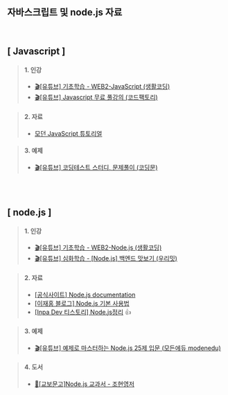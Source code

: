 ## 자바스크립트 및 node.js 자료
<br/>

## [ Javascript ]
> #### 1. 인강
> - [🎬[유튜브] 기초학습 - WEB2-JavaScript (생활코딩)](https://www.youtube.com/playlist?list=PLuHgQVnccGMBB348PWRN0fREzYcYgFybf)
> - [🎬[유튜브] Javascript 무료 풀강의 (코드팩토리)](https://www.youtube.com/watch?v=ZOVG7_41kJE)   

> #### 2. 자료
> - [모던 JavaScript 튜토리얼](https://ko.javascript.info/)

> #### 3. 예제
> - [🎬[유튜브] 코딩테스트 스터디, 문제풀이 (코딩문)](https://www.youtube.com/playlist?list=PL3xNAKVIm80KhJzoz0N5VPROJq3IoLBIW)   
<br/>
<br/>

## [ node.js ]
> #### 1. 인강
> - [🎬[유튜브] 기초학습 - WEB2-Node.js (생활코딩)](https://www.youtube.com/playlist?list=PLuHgQVnccGMA9QQX5wqj6ThK7t2tsGxjm)   
> - [🎬[유튜브] 심화학습 - [Node.js] 백엔드 맛보기 (우리밋)](https://www.youtube.com/playlist?list=PLSK4WsJ8JS4cQ-niGNum4bkK_THHOizTs)

> #### 2. 자료
> - [[공식사이트] Node.js documentation](https://nodejs.org/api/child_process.html)   
> - [[이재홍 블로그] Node.js 기본 사용법](https://pyrasis.com/nodejs/nodejs-HOWTO#nodejs)   
> - [[Inpa Dev 티스토리] Node.js정리](https://inpa.tistory.com/category/Node.js/Node) :+1:

> #### 3. 예제
> - [🎬[유튜브] 예제로 마스터하는 Node.js 25제 입문 (모든에듀 modenedu)](https://www.youtube.com/watch?v=6ibgkLecfe4&list=PLgaq5_GfIEnDMq3Z6CfwmUhe_OTPz1U7M)

> #### 4. 도서
> - [🔗[교보문고]Node.js 교과서 - 조현영저](https://product.kyobobook.co.kr/detail/S000200437346)   
